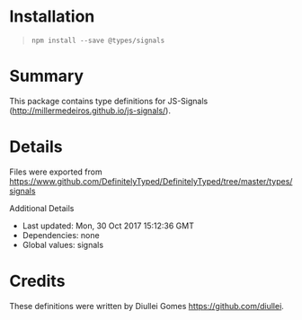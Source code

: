 # Installation
> `npm install --save @types/signals`

# Summary
This package contains type definitions for JS-Signals (http://millermedeiros.github.io/js-signals/).

# Details
Files were exported from https://www.github.com/DefinitelyTyped/DefinitelyTyped/tree/master/types/signals

Additional Details
 * Last updated: Mon, 30 Oct 2017 15:12:36 GMT
 * Dependencies: none
 * Global values: signals

# Credits
These definitions were written by Diullei Gomes <https://github.com/diullei>.
